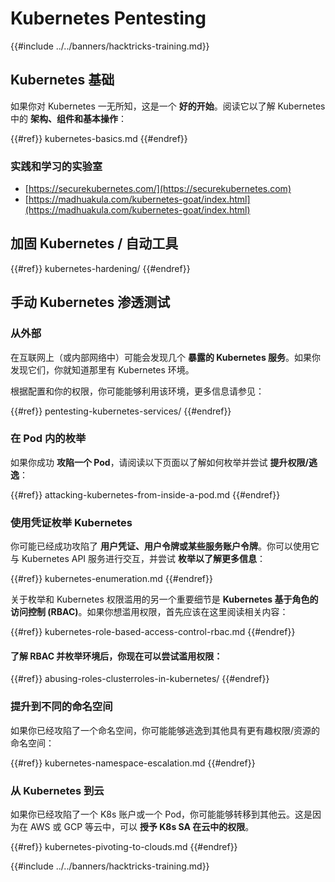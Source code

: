 # Kubernetes Pentesting

{{#include ../../banners/hacktricks-training.md}}

## Kubernetes 基础

如果你对 Kubernetes 一无所知，这是一个 **好的开始**。阅读它以了解 Kubernetes 中的 **架构、组件和基本操作**：

{{#ref}}
kubernetes-basics.md
{{#endref}}

### 实践和学习的实验室

- [https://securekubernetes.com/](https://securekubernetes.com)
- [https://madhuakula.com/kubernetes-goat/index.html](https://madhuakula.com/kubernetes-goat/index.html)

## 加固 Kubernetes / 自动工具

{{#ref}}
kubernetes-hardening/
{{#endref}}

## 手动 Kubernetes 渗透测试

### 从外部

在互联网上（或内部网络中）可能会发现几个 **暴露的 Kubernetes 服务**。如果你发现它们，你就知道那里有 Kubernetes 环境。

根据配置和你的权限，你可能能够利用该环境，更多信息请参见：

{{#ref}}
pentesting-kubernetes-services/
{{#endref}}

### 在 Pod 内的枚举

如果你成功 **攻陷一个 Pod**，请阅读以下页面以了解如何枚举并尝试 **提升权限/逃逸**：

{{#ref}}
attacking-kubernetes-from-inside-a-pod.md
{{#endref}}

### 使用凭证枚举 Kubernetes

你可能已经成功攻陷了 **用户凭证、用户令牌或某些服务账户令牌**。你可以使用它与 Kubernetes API 服务进行交互，并尝试 **枚举以了解更多信息**：

{{#ref}}
kubernetes-enumeration.md
{{#endref}}

关于枚举和 Kubernetes 权限滥用的另一个重要细节是 **Kubernetes 基于角色的访问控制 (RBAC)**。如果你想滥用权限，首先应该在这里阅读相关内容：

{{#ref}}
kubernetes-role-based-access-control-rbac.md
{{#endref}}

#### 了解 RBAC 并枚举环境后，你现在可以尝试滥用权限：

{{#ref}}
abusing-roles-clusterroles-in-kubernetes/
{{#endref}}

### 提升到不同的命名空间

如果你已经攻陷了一个命名空间，你可能能够逃逸到其他具有更有趣权限/资源的命名空间：

{{#ref}}
kubernetes-namespace-escalation.md
{{#endref}}

### 从 Kubernetes 到云

如果你已经攻陷了一个 K8s 账户或一个 Pod，你可能能够转移到其他云。这是因为在 AWS 或 GCP 等云中，可以 **授予 K8s SA 在云中的权限**。

{{#ref}}
kubernetes-pivoting-to-clouds.md
{{#endref}}

{{#include ../../banners/hacktricks-training.md}}
